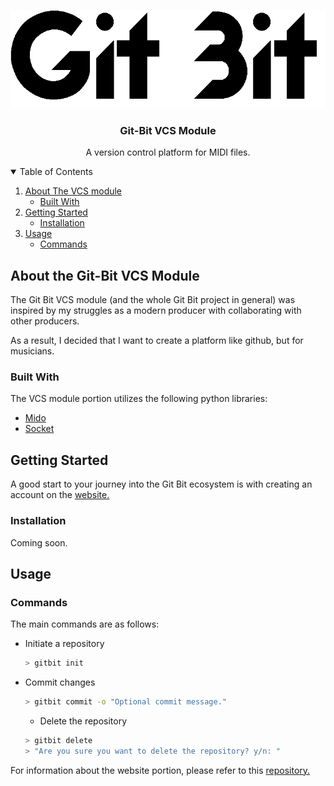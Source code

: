 <!--
*** Thanks for checking out the Best-README-Template. If you have a suggestion
*** that would make this better, please fork the repo and create a pull request
*** or simply open an issue with the tag "enhancement".
*** Thanks again! Now go create something AMAZING! :D
-->



<!-- PROJECT SHIELDS -->
<!--
*** I'm using markdown "reference style" links for readability.
*** Reference links are enclosed in brackets [ ] instead of parentheses ( ).
*** See the bottom of this document for the declaration of the reference variables
*** for contributors-url, forks-url, etc. This is an optional, concise syntax you may use.
*** https://www.markdownguide.org/basic-syntax/#reference-style-links
-->

<!-- PROJECT LOGO -->
<br />
<p align="center">
  <a href="#">
    <img src="images/loading-logo.gif" alt="Git-bit logo" height="156" width="546">
  </a>

  <h3 align="center">Git-Bit VCS Module</h3>

  <p align="center">
    A version control platform for MIDI files.
    <br />
  </p>

<!-- TABLE OF CONTENTS -->
<details open="open">
  <summary>Table of Contents</summary>
  <ol>
    <li>
      <a href="#about-the-project">About The VCS module</a>
      <ul>
        <li><a href="#built-with">Built With</a></li>
      </ul>
    </li>
    <li>
      <a href="#getting-started">Getting Started</a>
      <ul>
        <li><a href="#installation">Installation</a></li>
      </ul>
    </li>
     <li>
      <a href="#usage">Usage</a>
      <ul>
        <li><a href="#Commands">Commands</a></li>
      </ul>
    </li>
  </ol>
</details>



<!-- ABOUT THE PROJECT -->
## About the Git-Bit VCS Module

The Git Bit VCS module (and the whole Git Bit project in general) was inspired by my struggles as a modern producer
with collaborating with other producers.

As a result, I decided that I want to create a platform like github, but for musicians.

### Built With

The VCS module portion utilizes the following python libraries:
* [Mido](https://mido.readthedocs.io/en/latest/)
* [Socket](https://docs.python.org/3/library/socket.html)


<!-- GETTING STARTED -->
## Getting Started

A good start to your journey into the Git Bit ecosystem is with creating an account on the [website.](https://github.com/JakeKlein101/Git-Bit_site_Django)



### Installation
Coming soon.


<!-- USAGE EXAMPLES -->
## Usage

### Commands

The main commands are as follows:
* Initiate a repository
  ```sh
  > gitbit init
  ```
* Commit changes
  ```sh
  > gitbit commit -o "Optional commit message."
  ```
  * Delete the repository
  ```sh
  > gitbit delete
  > "Are you sure you want to delete the repository? y/n: "
  ```

For information about the website portion, please refer to this [repository.](https://github.com/JakeKlein101/Git-Bit_site_Django)
